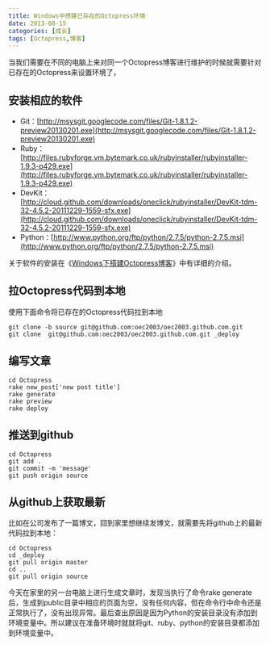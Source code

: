 ```yaml
---
title: Windows中搭建已存在的Octopress环境
date: 2013-08-15
categories: [成长]
tags: [Octopress,博客]
---
```


当我们需要在不同的电脑上来对同一个Octopress博客进行维护的时候就需要针对已存在的Octopress来设置环境了，

## 安装相应的软件

* Git：[http://msysgit.googlecode.com/files/Git-1.8.1.2-preview20130201.exe](http://msysgit.googlecode.com/files/Git-1.8.1.2-preview20130201.exe)
* Ruby：[http://files.rubyforge.vm.bytemark.co.uk/rubyinstaller/rubyinstaller-1.9.3-p429.exe](http://files.rubyforge.vm.bytemark.co.uk/rubyinstaller/rubyinstaller-1.9.3-p429.exe)
* DevKit：[http://cloud.github.com/downloads/oneclick/rubyinstaller/DevKit-tdm-32-4.5.2-20111229-1559-sfx.exe](http://cloud.github.com/downloads/oneclick/rubyinstaller/DevKit-tdm-32-4.5.2-20111229-1559-sfx.exe)
* Python：[http://www.python.org/ftp/python/2.7.5/python-2.7.5.msi](http://www.python.org/ftp/python/2.7.5/python-2.7.5.msi)

关于软件的安装在《[Windows下搭建Octopress博客](http://blog.fwhyy.com/2013/05/how-to-crate-octopress-blog-in-windows/)》中有详细的介绍。

## 拉Octopress代码到本地

使用下面命令将已存在的Octopress代码拉到本地

```
git clone -b source git@github.com:oec2003/oec2003.github.com.git
git clone  git@github.com:oec2003/oec2003.github.com.git _deploy
```

## 编写文章

```
cd Octopress
rake new_post['new post title']
rake generate
rake preview
rake deploy
```

## 推送到github

```
cd Octopress
git add .
git commit -m 'message'
git push origin source
```

## 从github上获取最新

比如在公司发布了一篇博文，回到家里想继续发博文，就需要先将github上的最新代码拉到本地：

```
cd Octopress
cd _deploy
git pull origin master
cd ..
git pull origin source
```

今天在家里的另一台电脑上进行生成文章时，发现当执行了命令rake generate 后，生成到public目录中相应的页面为空，没有任何内容，但在命令行中命令还是正常执行了，没有出现异常。最后查出原因是因为Python的安装目录没有添加到环境变量中。所以建议在准备环境时就就将git、ruby、python的安装目录都添加到环境变量中。

